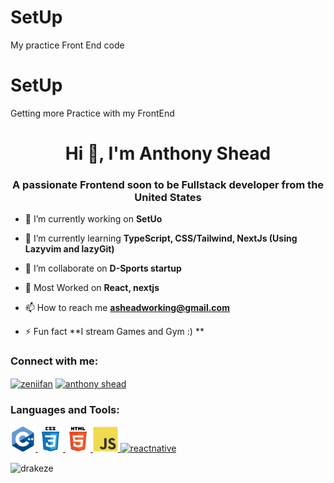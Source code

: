 # SetUp
My practice Front End code 
# SetUp
Getting more Practice with my FrontEnd
<h1 align="center">Hi 👋, I'm Anthony Shead</h1>
<h3 align="center">A passionate Frontend soon to be Fullstack developer from the United States</h3>

- 🔭 I’m currently working on **SetUo**

- 🌱 I’m currently learning **TypeScript, CSS/Tailwind, NextJs (Using Lazyvim and lazyGit)**

- 👯 I’m collaborate on **D-Sports startup**

- 💬 Most Worked on **React, nextjs**

- 📫 How to reach me **asheadworking@gmail.com**

- ⚡ Fun fact **I stream Games  and Gym :) **

<h3 align="left">Connect with me:</h3>
<p align="left">
<a href="https://twitter.com/zeniifan" target="blank"><img align="center" src="https://raw.githubusercontent.com/rahuldkjain/github-profile-readme-generator/master/src/images/icons/Social/twitter.svg" alt="zeniifan" height="30" width="40" /></a>
<a href="https://linkedin.com/in/anthony shead" target="blank"><img align="center" src="https://raw.githubusercontent.com/rahuldkjain/github-profile-readme-generator/master/src/images/icons/Social/linked-in-alt.svg" alt="anthony shead" height="30" width="40" /></a>
</p>

<h3 align="left">Languages and Tools:</h3>
<p align="left"> <a href="https://www.w3schools.com/cpp/" target="_blank" rel="noreferrer"> <img src="https://raw.githubusercontent.com/devicons/devicon/master/icons/cplusplus/cplusplus-original.svg" alt="cplusplus" width="40" height="40"/> </a> <a href="https://www.w3schools.com/css/" target="_blank" rel="noreferrer"> <img src="https://raw.githubusercontent.com/devicons/devicon/master/icons/css3/css3-original-wordmark.svg" alt="css3" width="40" height="40"/> </a> <a href="https://www.w3.org/html/" target="_blank" rel="noreferrer"> <img src="https://raw.githubusercontent.com/devicons/devicon/master/icons/html5/html5-original-wordmark.svg" alt="html5" width="40" height="40"/> </a> <a href="https://developer.mozilla.org/en-US/docs/Web/JavaScript" target="_blank" rel="noreferrer"> <img src="https://raw.githubusercontent.com/devicons/devicon/master/icons/javascript/javascript-original.svg" alt="javascript" width="40" height="40"/> </a> <a href="https://reactnative.dev/" target="_blank" rel="noreferrer"> <img src="https://reactnative.dev/img/header_logo.svg" alt="reactnative" width="40" height="40"/> </a> </p>

<p><img align="center" src="https://github-readme-streak-stats.herokuapp.com/?user=drakeze&" alt="drakeze" /></p>

